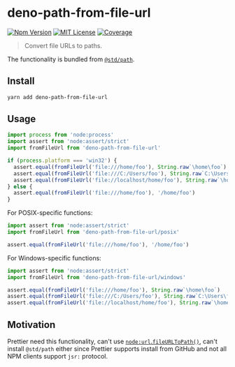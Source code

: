 # deno-path-from-file-url

[![Npm Version][package_version_badge]][package_link]
[![MIT License][license_badge]][license_link]
[![Coverage][coverage_badge]][coverage_link]

[coverage_badge]: https://img.shields.io/codecov/c/github/fisker/deno-path-from-file-url.svg?style=flat-square
[coverage_link]: https://app.codecov.io/gh/fisker/deno-path-from-file-url
[license_badge]: https://img.shields.io/npm/l/deno-path-from-file-url.svg?style=flat-square
[license_link]: https://github.com/fisker/deno-path-from-file-url/blob/main/license
[package_version_badge]: https://img.shields.io/npm/v/deno-path-from-file-url.svg?style=flat-square
[package_link]: https://www.npmjs.com/package/deno-path-from-file-url

> Convert file URLs to paths.

The functionality is bundled from [`@std/path`](https://jsr.io/@std/path).

## Install

```sh
yarn add deno-path-from-file-url
```

## Usage

```js
import process from 'node:process'
import assert from 'node:assert/strict'
import fromFileUrl from 'deno-path-from-file-url'

if (process.platform === 'win32') {
  assert.equal(fromFileUrl('file:///home/foo'), String.raw`\home\foo`)
  assert.equal(fromFileUrl('file:///C:/Users/foo'), String.raw`C:\Users\foo`)
  assert.equal(fromFileUrl('file://localhost/home/foo'), String.raw`\home\foo`)
} else {
  assert.equal(fromFileUrl('file:///home/foo'), '/home/foo')
}
```

For POSIX-specific functions:

```js
import assert from 'node:assert/strict'
import fromFileUrl from 'deno-path-from-file-url/posix'

assert.equal(fromFileUrl('file:///home/foo'), '/home/foo')
```

For Windows-specific functions:

```js
import assert from 'node:assert/strict'
import fromFileUrl from 'deno-path-from-file-url/windows'

assert.equal(fromFileUrl('file:///home/foo'), String.raw`\home\foo`)
assert.equal(fromFileUrl('file:///C:/Users/foo'), String.raw`C:\Users\foo`)
assert.equal(fromFileUrl('file://localhost/home/foo'), String.raw`\home\foo`)
```

## Motivation

Prettier need this functionality, can't use [`node:url`.`fileURLToPath()`](https://nodejs.org/api/url.html#urlfileurltopathurl-options), can't install `@std/path` either since Prettier supports install from GitHub and not all NPM clients support `jsr:` protocol.
